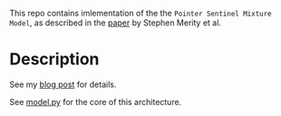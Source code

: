 This repo contains imlementation of the the
`Pointer Sentinel Mixture Model`, as described in the
[paper](https://arxiv.org/abs/1609.07843) by Stephen Merity et al.

# Description

See my [blog post](https://elanmart.github.io/2018-02-10-psmm) for details.

See [model.py](https://github.com/elanmart/psmm/blob/master/psmm/model.py) for the core of this architecture.